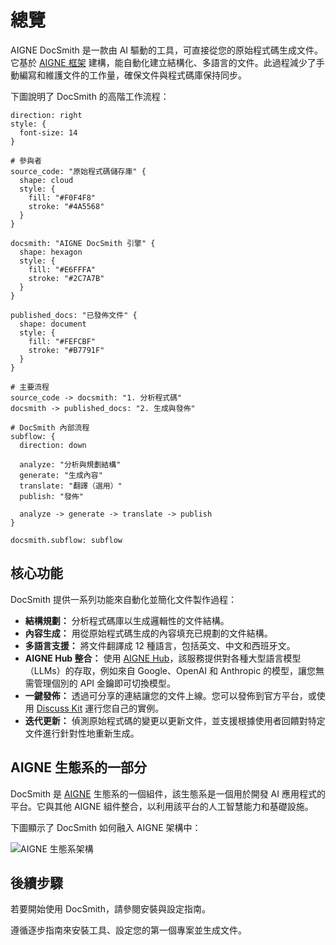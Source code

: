 # 總覽

AIGNE DocSmith 是一款由 AI 驅動的工具，可直接從您的原始程式碼生成文件。它基於 [AIGNE 框架](https://www.aigne.io/en/framework) 建構，能自動化建立結構化、多語言的文件。此過程減少了手動編寫和維護文件的工作量，確保文件與程式碼庫保持同步。

下圖說明了 DocSmith 的高階工作流程：

```d2
direction: right
style: {
  font-size: 14
}

# 參與者
source_code: "原始程式碼儲存庫" {
  shape: cloud
  style: {
    fill: "#F0F4F8"
    stroke: "#4A5568"
  }
}

docsmith: "AIGNE DocSmith 引擎" {
  shape: hexagon
  style: {
    fill: "#E6FFFA"
    stroke: "#2C7A7B"
  }
}

published_docs: "已發佈文件" {
  shape: document
  style: {
    fill: "#FEFCBF"
    stroke: "#B7791F"
  }
}

# 主要流程
source_code -> docsmith: "1. 分析程式碼"
docsmith -> published_docs: "2. 生成與發佈"

# DocSmith 內部流程
subflow: {
  direction: down
  
  analyze: "分析與規劃結構"
  generate: "生成內容"
  translate: "翻譯（選用）"
  publish: "發佈"
  
  analyze -> generate -> translate -> publish
}

docsmith.subflow: subflow
```

## 核心功能

DocSmith 提供一系列功能來自動化並簡化文件製作過程：

*   **結構規劃：** 分析程式碼庫以生成邏輯性的文件結構。
*   **內容生成：** 用從原始程式碼生成的內容填充已規劃的文件結構。
*   **多語言支援：** 將文件翻譯成 12 種語言，包括英文、中文和西班牙文。
*   **AIGNE Hub 整合：** 使用 [AIGNE Hub](https://www.aigne.io/en/hub)，該服務提供對各種大型語言模型（LLMs）的存取，例如來自 Google、OpenAI 和 Anthropic 的模型，讓您無需管理個別的 API 金鑰即可切換模型。
*   **一鍵發佈：** 透過可分享的連結讓您的文件上線。您可以發佈到官方平台，或使用 [Discuss Kit](https://www.web3kit.rocks/discuss-kit) 運行您自己的實例。
*   **迭代更新：** 偵測原始程式碼的變更以更新文件，並支援根據使用者回饋對特定文件進行針對性地重新生成。

## AIGNE 生態系的一部分

DocSmith 是 [AIGNE](https://www.aigne.io) 生態系的一個組件，該生態系是一個用於開發 AI 應用程式的平台。它與其他 AIGNE 組件整合，以利用該平台的人工智慧能力和基礎設施。

下圖顯示了 DocSmith 如何融入 AIGNE 架構中：

![AIGNE 生態系架構](https://docsmith.aigne.io/image-bin/uploads/def424c20bbdb3c77483894fe0e22819.png)

## 後續步驟

若要開始使用 DocSmith，請參閱安裝與設定指南。

<x-card data-title="下一步：入門指南" data-href="/getting-started" data-icon="lucide:arrow-right-circle" data-cta="開始指南">
遵循逐步指南來安裝工具、設定您的第一個專案並生成文件。
</x-card>